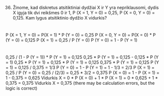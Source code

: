 36. Žinome, kad diskretus atsitiktiniai dydžiai X ir Y yra nepriklausomi, dydis X igyja tik dvi
reikšmes 0 ir 1,
P (X = 1, Y = 0) = 0,25, P (X = 0, Y = 0) = 0,125.
Kam lygus atsitiktinio dydžio X vidurkis?

#
P (X = 1, Y = 0) = P(X = 1) * P (Y = 0) = 0,25
P (X = 0, Y = 0) = P(X = 0) * P (Y = 0) = 0,125
P (X = 1) = 0,25 / P (Y = 0)
P (Y = 0) = 1 - P (Y = 1)
#
0,25 / (1 - P (Y = 1)) * P (Y = 1) = 0,125
0,25 * P (Y = 1) = 0,125 - 0,125 * P (Y = 1)
0,25 * P (Y = 1) + 0,125 * P (Y = 1) = 0,125
0,375 * P (Y = 1) = 0,125
P (Y = 1) = 0,125 / 0,375 = 1/3
P (Y = 0) = 1 - P (Y = 1) = 1 - 1/3 = 2/3
P (X = 1) = 0,25 / P (Y = 0) = 0,25 / (2/3) = 0,25 * 3/2 = 0,375
P (X = 0) = 1 - P (X = 1) = 1 - 0,375 = 0,625
Vidurkis X = 0 * P (X = 0) + 1 * P (X = 1) = 0 * 0,625 + 1 * 0,375 = 0,375
Vidurkis X = 0,375 (there may be calculation errors, but the logic is correct)
